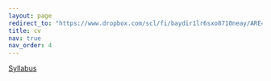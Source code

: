```yaml
---
layout: page
redirect_to: "https://www.dropbox.com/scl/fi/baydir1lr6sxo8710neay/ARE4476_Syllabus_fall23.pdf?rlkey=sdderjw9ui4brcj0l49oywdxk&dl=0"
title: cv
nav: true
nav_order: 4
---
```


[Syllabus](https://www.dropbox.com/scl/fi/baydir1lr6sxo8710neay/ARE4476_Syllabus_fall23.pdf?rlkey=sdderjw9ui4brcj0l49oywdxk&dl=0)